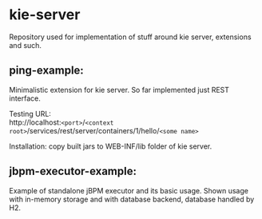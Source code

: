 # kie-server

Repository used for implementation of stuff around kie server, extensions and such.

ping-example: 
- 
Minimalistic extension for kie server. So far implemented just REST interface.

Testing URL:    
http://localhost:`<port>`/`<context root>`/services/rest/server/containers/1/hello/`<some name>`

Installation: copy built jars to WEB-INF/lib folder of kie server.

jbpm-executor-example: 
- 
Example of standalone jBPM executor and its basic usage.
Shown usage with in-memory storage and with database backend, database handled by H2.

